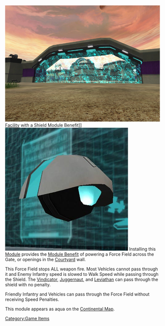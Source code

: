 ![](../images/VSShieldModFacility.jpg "fig:VSShieldModFacility.jpg")
[Facility](../locations/Facilities.md) with a Shield Module Benefit\]\]
![](../images/Shield_module.jpg "fig:Shield_module.jpg") Installing this
[Module](../etc/Modules.md) provides the [Module
Benefit](../etc/Module_benefit.md) of powering a Force Field across the
Gate, or openings in the [Courtyard](../locations/Courtyard.md) wall.

This Force Field stops ALL weapon fire. Most Vehicles cannot pass
through it and Enemy Infantry speed is slowed to Walk Speed while
passing through the Shield. The [Vindicator](../vehicles/Vindicator.md),
[Juggernaut](../vehicles/Juggernaut.md), and
[Leviathan](../vehicles/Leviathan.md) can pass through the shield with no
penalty.

Friendly Infantry and Vehicles can pass through the Force Field without
receiving Speed Penalties.

This module appears as aqua on the [Continental
Map](../etc/Continental_Map.md).

[Category:Game Items](Category:Game_Items.md)
